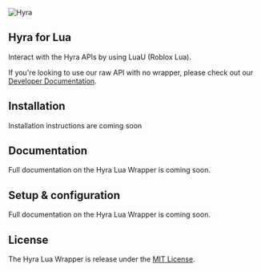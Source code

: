 ![Hyra](https://uploads-ssl.webflow.com/5f4e7c93c41edfe1f348daf3/5f4e82aeb6d6cf9e9eddb44e_Asset%202.png)
## Hyra for Lua
Interact with the Hyra APIs by using LuaU (Roblox Lua). 

If you're looking to use our raw API with no wrapper, please check out our [Developer Documentation](https://docs.hyra.io).

## Installation
Installation instructions are coming soon

## Documentation
Full documentation on the Hyra Lua Wrapper is coming soon.

## Setup & configuration
Full documentation on the Hyra Lua Wrapper is coming soon.

## License
The Hyra Lua Wrapper is release under the [MIT License](LICENSE). 
